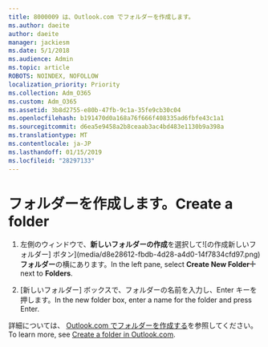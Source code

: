 ```yaml
---
title: 8000009 は、Outlook.com でフォルダーを作成します。
ms.author: daeite
author: daeite
manager: jackiesm
ms.date: 5/1/2018
ms.audience: Admin
ms.topic: article
ROBOTS: NOINDEX, NOFOLLOW
localization_priority: Priority
ms.collection: Adm_O365
ms.custom: Adm_O365
ms.assetid: 3b8d2755-e80b-47fb-9c1a-35fe9cb30c04
ms.openlocfilehash: b191470d0a168a76f666f408335ad6fbfe43c1a1
ms.sourcegitcommit: d6ea5e9458a2b8ceaab3ac4bd483e1130b9a398a
ms.translationtype: MT
ms.contentlocale: ja-JP
ms.lasthandoff: 01/15/2019
ms.locfileid: "28297133"
---
```

# <a name="create-a-folder"></a><span data-ttu-id="46734-102">フォルダーを作成します。</span><span class="sxs-lookup"><span data-stu-id="46734-102">Create a folder</span></span>

1. <span data-ttu-id="46734-103">左側のウィンドウで、**新しいフォルダーの作成**を選択して![の作成新しいフォルダー] ボタン](media/d8e28612-fbdb-4d28-a4d0-14f7834cfd97.png)**フォルダー**の横にあります。</span><span class="sxs-lookup"><span data-stu-id="46734-103">In the left pane, select **Create New Folder**![The Create new folder button](media/d8e28612-fbdb-4d28-a4d0-14f7834cfd97.png) next to **Folders**.</span></span> 
    
2. <span data-ttu-id="46734-104">[新しいフォルダー] ボックスで、フォルダーの名前を入力し、Enter キーを押します。</span><span class="sxs-lookup"><span data-stu-id="46734-104">In the new folder box, enter a name for the folder and press Enter.</span></span>
    
<span data-ttu-id="46734-105">詳細については、 [Outlook.com でフォルダーを作成する](https://go.microsoft.com/fwlink/p/?linkid=873114)を参照してください。</span><span class="sxs-lookup"><span data-stu-id="46734-105">To learn more, see [Create a folder in Outlook.com](https://go.microsoft.com/fwlink/p/?linkid=873114).</span></span>
  

